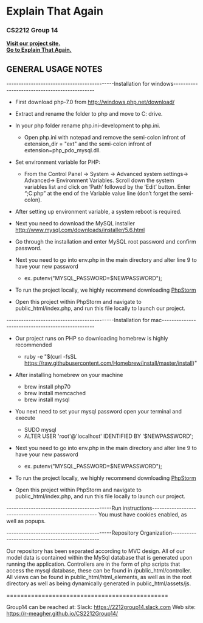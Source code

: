 # Explain That Again
### CS2212 Group 14

[<b>Visit our project site.</b>](https://r-meagher.github.io/CS2212Group14/) <br>
[<b>Go to Explain That Again.</b>](https://explainthatagain.herokuapp.com/index.php)

GENERAL USAGE NOTES
--------------------

--------------------------------------------Installation for windows----------------------------------------------
- First download php-7.0 from http://windows.php.net/download/

- Extract and rename the folder to php and move to C: drive.

- In your php folder rename php.ini-development to php.ini. 
    - Open php.ini with notepad and remove the semi-colon infront of extension_dir = "ext" and the semi-colon infront of                       extension=php_pdo_mysql.dll.
    
- Set environment variable for PHP:
    - From the Control Panel -> System -> Advanced system settings-> Advanced-> Environment Variables.
      Scroll down the system variables list and click on ‘Path’ followed by the ‘Edit’ button. Enter “;C:php” at the end of the Variable       value line (don’t forget the semi-colon).

- After setting up environment variable, a system reboot is required.

- Next you need to download the MySQL installer http://www.mysql.com/downloads/installer/5.6.html

- Go through the installation and enter MySQL root password and confirm password.

- Next you need to go into env.php in the main directory and alter line 9 to have your new password
    - ex.  putenv("MYSQL_PASSWORD=$NEWPASSWORD");

- To run the project locally, we highly recommend downloading [PhpStorm]( https://www.jetbrains.com/phpstorm/)

- Open this project within PhpStorm and navigate to public_html/index.php, and run this file locally to launch our project.

--------------------------------------------Installation for mac--------------------------------------------------
- Our project runs on PHP so downloading homebrew is highly recommended
    - ruby -e "$(curl -fsSL https://raw.githubusercontent.com/Homebrew/install/master/install)"

- After installing homebrew on your machine
    - brew install php70
    - brew install memcached
    - brew install mysql

- You next need to set your mysql password open your terminal and execute
    - SUDO mysql
    - ALTER USER 'root'@'localhost' IDENTIFIED BY '$NEWPASSWORD';

- Next you need to go into env.php in the main directory and alter line 9 to have your new password
    - ex.  putenv("MYSQL_PASSWORD=$NEWPASSWORD");

- To run the project locally, we highly recommend downloading [PhpStorm]( https://www.jetbrains.com/phpstorm/)

- Open this project within PhpStorm and navigate to public_html/index.php, and run this file locally to launch our project.
    
-------------------------------------------Run instructions-------------------------------------------------------
You must have cookies enabled, as well as popups.

-------------------------------------------Repository Organization------------------------------------------------

Our repository has been separated according to MVC design. All of our model data is contained
within the MySql database that is generated upon running the application.
Controllers are in the form of php scripts that access the mysql database, these can be found in
/public_html/controller.
All views can be found in public_html/html_elements, as well as in the root directory as well as 
being dynamically generated in public_html/assets/js.

==============================================

Group14 can be reached at:
Slack:      https://2212group14.slack.com
Web site:   https://r-meagher.github.io/CS2212Group14/
